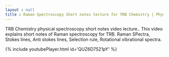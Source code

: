 ```yaml
---
layout : null
title : Raman Spectroscopy Short notes lecture for TRB Chemistry | Physical Spectroscopy short notes video 2
---
```


TRB Chemistry physical spectroscopy short notes video lecture..
This video explains short notes of Raman spectroscopy for TRB.
Raman SPectra,
Stokes lines,
Anti stokes lines,
Selection rule,
Rotational vibrational spectra.



{% include youtubePlayer.html id='QUZ6D7521pY' %}
